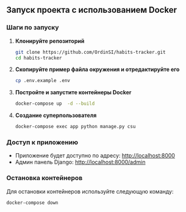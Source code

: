 ## Запуск проекта с использованием Docker

### Шаги по запуску

1. **Клонируйте репозиторий**
    ```bash
    git clone https://github.com/OrdinSI/habits-tracker.git
    cd habits-tracker
    ```

2. **Скопируйте пример файла окружения и отредактируйте его**
    ```bash
    cp .env.example .env
    ```

3. **Постройте и запустите контейнеры Docker**
    ```bash
    docker-compose up  -d --build
    ```

4. **Создание суперпользователя**
    ```bash
    docker-compose exec app python manage.py csu
    ```

### Доступ к приложению

- Приложение будет доступно по адресу: [http://localhost:8000](http://localhost:8000)
- Админ панель Django: [http://localhost:8000/admin](http://localhost:8000/admin)

### Остановка контейнеров
Для остановки контейнеров используйте следующую команду:

```bash
docker-compose down
